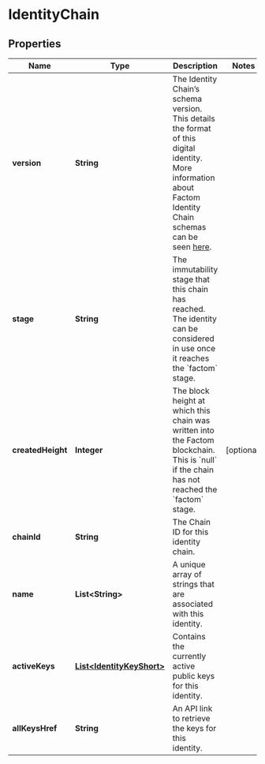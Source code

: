 
# IdentityChain

## Properties
Name | Type | Description | Notes
------------ | ------------- | ------------- | -------------
**version** | **String** | The Identity Chain’s schema version. This details the format of this digital identity. More information about Factom Identity Chain schemas can be seen [here](). | 
**stage** | **String** | The immutability stage that this chain has reached. The identity can be considered in use once it reaches the &#x60;factom&#x60; stage. | 
**createdHeight** | **Integer** | The block height at which this chain was written into the Factom blockchain. This is &#x60;null&#x60; if the chain has not reached the &#x60;factom&#x60; stage. |  [optional]
**chainId** | **String** | The Chain ID for this identity chain. | 
**name** | **List&lt;String&gt;** | A unique array of strings that are associated with this identity. | 
**activeKeys** | [**List&lt;IdentityKeyShort&gt;**](IdentityKeyShort.md) | Contains the currently active public keys for this identity. | 
**allKeysHref** | **String** | An API link to retrieve the keys for this identity. | 



